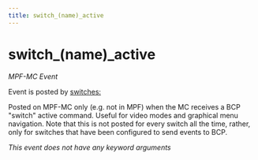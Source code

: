 ```yaml
---
title: switch_(name)_active
---
```


# switch_(name)\_active

*MPF-MC Event*

Event is posted by [switches:](../config/switches.md)

Posted on MPF-MC only (e.g. not in MPF) when the MC receives a BCP
"switch" active command. Useful for video modes and graphical menu
navigation. Note that this is not posted for every switch all the time,
rather, only for switches that have been configured to send events to
BCP.

*This event does not have any keyword arguments*
